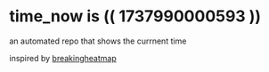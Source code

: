 # time_now is (( 1737990000593 ))

an automated repo that shows the currnent time

inspired by [breakingheatmap](https://github.com/breakingheatmap/breakingheatmap)